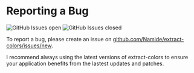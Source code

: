 # Reporting a Bug

![GitHub Issues open](https://img.shields.io/github/issues-raw/Namide/extract-colors)
![GitHub Issues closed](https://img.shields.io/github/issues-closed-raw/Namide/extract-colors)

To report a bug, please create an issue on [github.com/Namide/extract-colors/issues/new](https://github.com/Namide/extract-colors/issues/new).

I recommend always using the latest versions of extract-colors to ensure your application benefits from the lastest updates and patches.
